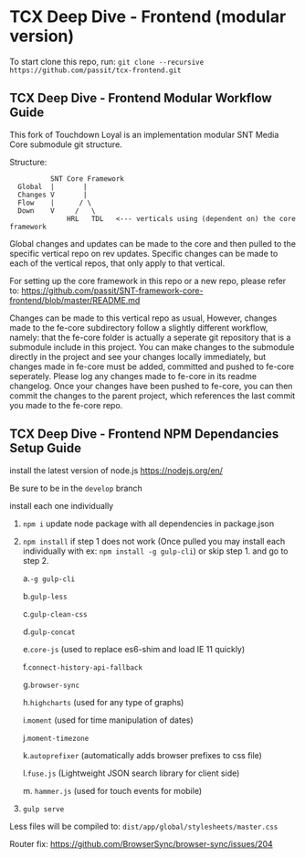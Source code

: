 # TCX Deep Dive - Frontend (modular version)

To start clone this repo, run: `git clone --recursive https://github.com/passit/tcx-frontend.git`

## TCX Deep Dive - Frontend Modular Workflow Guide

This fork of Touchdown Loyal is an implementation modular SNT Media Core submodule git structure.

Structure:

              SNT Core Framework
      Global  |       |
      Changes V       |
      Flow    |      / \   
      Down    V     /   \  
                  HRL   TDL   <--- verticals using (dependent on) the core framework

Global changes and updates can be made to the core and then pulled to the specific vertical repo on rev updates.
Specific changes can be made to each of the vertical repos, that only apply to that vertical.

For setting up the core framework in this repo or a new repo, please refer to: https://github.com/passit/SNT-framework-core-frontend/blob/master/README.md

Changes can be made to this vertical repo as usual, However, changes made to the fe-core subdirectory follow a slightly different workflow, namely: that the fe-core folder is actually a seperate git repository that is a submodule include in this project. You can make changes to the submodule directly in the project and see your changes locally immediately, but changes made in fe-core must be added, committed and pushed to fe-core seperately. Please log any changes made to fe-core in its readme changelog. Once your changes have been pushed to fe-core, you can then commit the changes to the parent project, which references the last commit you made to the fe-core repo.

## TCX Deep Dive - Frontend NPM Dependancies Setup Guide

install the latest version of node.js https://nodejs.org/en/

Be sure to be in the `develop` branch

install each one individually

1. `npm i` update node package with all dependencies in package.json

2. `npm install` if step 1 does not work (Once pulled you may install each individually with ex: `npm install -g gulp-cli`) or skip step 1. and go to step 2.

      a.`-g gulp-cli`

      b.`gulp-less`

      c.`gulp-clean-css`

      d.`gulp-concat`

      e.`core-js` (used to replace es6-shim and load IE 11 quickly)

      f.`connect-history-api-fallback`

      g.`browser-sync`

      h.`highcharts` (used for any type of graphs)

      i.`moment` (used for time manipulation of dates)

      j.`moment-timezone`

      k.`autoprefixer` (automatically adds browser prefixes to css file)

      l.`fuse.js` (Lightweight JSON search library for client side)

      m. `hammer.js` (used for touch events for mobile)

3. `gulp serve`

Less files will be compiled to: `dist/app/global/stylesheets/master.css`


Router fix:
https://github.com/BrowserSync/browser-sync/issues/204
